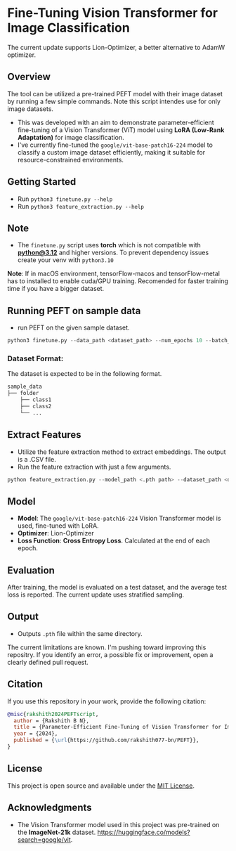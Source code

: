 # Fine-Tuning Vision Transformer for Image Classification

The current update supports Lion-Optimizer, a better alternative to AdamW optimizer.

## Overview
The tool can be utilized a pre-trained PEFT model with their image dataset by running a few simple commands. Note this script intendes use for only image datasets.  
- This was developed with an aim to demonstrate parameter-efficient fine-tuning of a Vision Transformer (ViT) model using **LoRA (Low-Rank Adaptation)** for image classification. 
- I've currently fine-tuned the `google/vit-base-patch16-224` model to classify a custom image dataset efficiently, making it suitable for resource-constrained environments. 
 

## Getting Started
- Run `python3 finetune.py --help`
- Run `python3 feature_extraction.py --help`

## Note
- The `finetune.py` script uses **torch** which is not compatible with **python@3.12** and higher versions. To prevent dependency issues create your venv with `python3.10`

**Note**: If in macOS environment, tensorFlow-macos and tensorFlow-metal has to installed to enable cuda/GPU training. Recomended for faster training time if you have a bigger dataset. 

## Running PEFT on sample data
- run PEFT on the given sample dataset. 

```python
python3 finetune.py --data_path <dataset_path> --num_epochs 10 --batch_size 16
```

### Dataset Format: 
The dataset is expected to be in the following format. 

```python
sample_data
├── folder 
    ├── class1
    ├── class2
    └── ...
```

## Extract Features
- Utilize the feature extraction method to extract embeddings. The output is a .CSV file. 
- Run the feature extraction with just a few arguments. 
```python
python feature_extraction.py --model_path <.pth path> --dataset_path <dataset_path>
```

## Model 
- **Model**: The `google/vit-base-patch16-224` Vision Transformer model is used, fine-tuned with LoRA.
- **Optimizer**: Lion-Optimizer
- **Loss Function**: **Cross Entropy Loss**. Calculated at the end of each epoch.

## Evaluation
After training, the model is evaluated on a test dataset, and the average test loss is reported. The current update uses stratified sampling.

## Output
- Outputs `.pth` file within the same directory. 

The current limitations are known. I'm pushing toward improving this repositry. If you identify an error, a possible fix or improvement, open a clearly defined pull request. 

## Citation
If you use this repository in your work, provide the following citation:

```bibtex
@misc{rakshith2024PEFTscript,
  author = {Rakshith B N},
  title = {Parameter-Efficient Fine-Tuning of Vision Transformer for Image Classification },
  year = {2024},
  published = {\url{https://github.com/rakshith077-bn/PEFT}},
}
```

## License
This project is open source and available under the [MIT License](LICENSE).

## Acknowledgments
- The Vision Transformer model used in this project was pre-trained on the **ImageNet-21k** dataset. https://huggingface.co/models?search=google/vit.  
